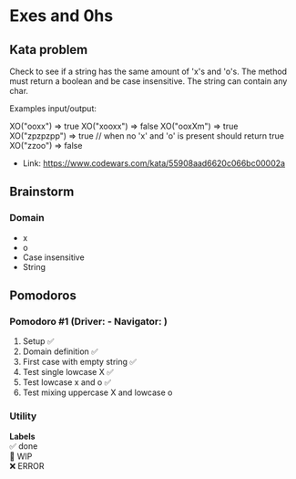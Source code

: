 # Exes and 0hs

## Kata problem

Check to see if a string has the same amount of 'x's and 'o's. The method must return a boolean and be case insensitive. The string can contain any char.

Examples input/output:

XO("ooxx") => true
XO("xooxx") => false
XO("ooxXm") => true
XO("zpzpzpp") => true // when no 'x' and 'o' is present should return true
XO("zzoo") => false

- Link: https://www.codewars.com/kata/55908aad6620c066bc00002a

## Brainstorm

### Domain

- x
- o
- Case insensitive
- String

## Pomodoros

### Pomodoro #1 (Driver: - Navigator: )

1. Setup ✅
2. Domain definition ✅
3. First case with empty string ✅
4. Test single lowcase X ✅
5. Test lowcase x and o ✅
6. Test mixing uppercase X and lowcase o

### Utility

**Labels**  
✅ done  
🚧 WIP  
❌ ERROR
